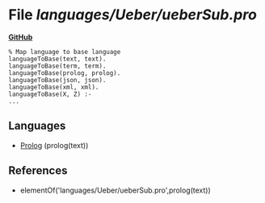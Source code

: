 # File _languages/Ueber/ueberSub.pro_
**[GitHub](https://github.com/softlang/yas/blob/master/languages/Ueber/ueberSub.pro)**
```
% Map language to base language
languageToBase(text, text).
languageToBase(term, term).
languageToBase(prolog, prolog).
languageToBase(json, json).
languageToBase(xml, xml).
languageToBase(X, Z) :-
...
```

## Languages
* [Prolog](../languages/Prolog.md) (prolog(text))

## References
* elementOf('languages/Ueber/ueberSub.pro',prolog(text))
